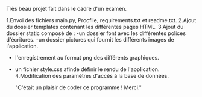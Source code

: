 Très beau projet fait dans le cadre d'un examen.

1.Envoi des fichiers main.py, Procfile, requirements.txt et readme.txt.
2.Ajout du dossier templates contenant les différentes pages HTML.
3.Ajout du dossier static composé de :
-un dossier font avec les différentes polices d'écritures.
-un dossier pictures qui fournit les différents images de l'application.
- l'enregistrement au format png des différents graphiques.
- un fichier style.css afinde définir le rendu de l'application.
4.Modification des paramètres d'accès à la base de données.

	"C'était un plaisir de coder ce programme ! Merci."